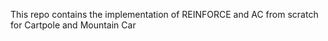 This repo contains the implementation of REINFORCE and AC from scratch for Cartpole and Mountain Car

